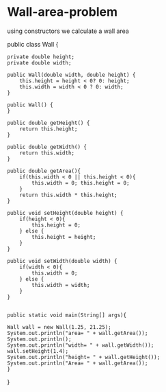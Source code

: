 # Wall-area-problem
using constructors we calculate a wall area 

public class Wall {

    private double height;
    private double width;

    public Wall(double width, double height) {
        this.height = height < 0? 0: height;
        this.width = width < 0 ? 0: width;
    }

    public Wall() {
    }

    public double getHeight() {
        return this.height;
    }

    public double getWidth() {
        return this.width;
    }

    public double getArea(){
        if(this.width < 0 || this.height < 0){
            this.width = 0; this.height = 0;
        }
        return this.width * this.height;
    }

    public void setHeight(double height) {
        if(height < 0){
            this.height = 0;
        } else {
            this.height = height;
        }
    }

    public void setWidth(double width) {
        if(width < 0){
            this.width = 0;
        } else {
            this.width = width;
        }
    }
    
    
    public static void main(String[] args){
    
    Wall wall = new Wall(1.25, 21.25);
    System.out.println("area= " + wall.getArea());
    System.out.println();
    System.out.println("width= " + wall.getWidth());
    wall.setHeight(1.4);
    System.out.println("height= " + wall.getHeight());
    System.out.println("Area= " + wall.getArea());
    }
}


